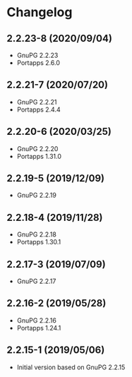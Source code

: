 # Changelog

## 2.2.23-8 (2020/09/04)

* GnuPG 2.2.23
* Portapps 2.6.0

## 2.2.21-7 (2020/07/20)

* GnuPG 2.2.21
* Portapps 2.4.4

## 2.2.20-6 (2020/03/25)

* GnuPG 2.2.20
* Portapps 1.31.0

## 2.2.19-5 (2019/12/09)

* GnuPG 2.2.19

## 2.2.18-4 (2019/11/28)

* GnuPG 2.2.18
* Portapps 1.30.1

## 2.2.17-3 (2019/07/09)

* GnuPG 2.2.17

## 2.2.16-2 (2019/05/28)

* GnuPG 2.2.16
* Portapps 1.24.1

## 2.2.15-1 (2019/05/06)

* Initial version based on GnuPG 2.2.15
